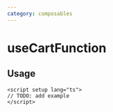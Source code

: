 ```yaml
---
category: composables
---
```


# useCartFunction

<!-- PLACEHOLDER_DESCRIPTION -->

## Usage

```vue
<script setup lang="ts">
// TODO: add example
</script>
```

